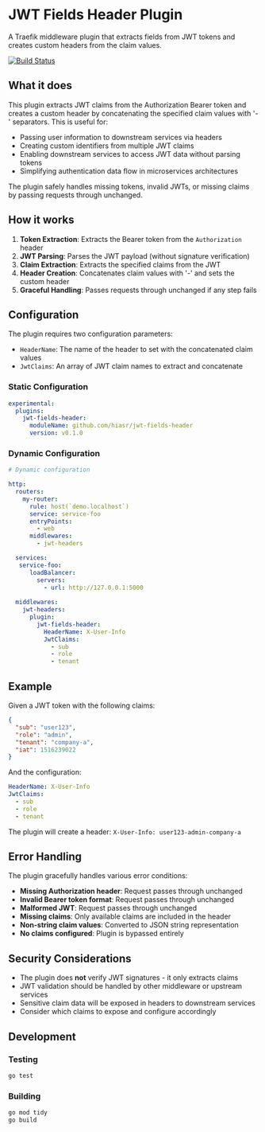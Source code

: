 # JWT Fields Header Plugin

A Traefik middleware plugin that extracts fields from JWT tokens and creates custom headers from the claim values.

[![Build Status](https://github.com/traefik/plugindemo/workflows/Main/badge.svg?branch=master)](https://github.com/traefik/plugindemo/actions)

## What it does

This plugin extracts JWT claims from the Authorization Bearer token and creates a custom header by concatenating the specified claim values with '-' separators. This is useful for:

- Passing user information to downstream services via headers
- Creating custom identifiers from multiple JWT claims
- Enabling downstream services to access JWT data without parsing tokens
- Simplifying authentication data flow in microservices architectures

The plugin safely handles missing tokens, invalid JWTs, or missing claims by passing requests through unchanged.

## How it works

1. **Token Extraction**: Extracts the Bearer token from the `Authorization` header
2. **JWT Parsing**: Parses the JWT payload (without signature verification)
3. **Claim Extraction**: Extracts the specified claims from the JWT
4. **Header Creation**: Concatenates claim values with '-' and sets the custom header
5. **Graceful Handling**: Passes requests through unchanged if any step fails

## Configuration

The plugin requires two configuration parameters:

- `HeaderName`: The name of the header to set with the concatenated claim values
- `JwtClaims`: An array of JWT claim names to extract and concatenate

### Static Configuration

```yaml
experimental:
  plugins:
    jwt-fields-header:
      moduleName: github.com/hiasr/jwt-fields-header
      version: v0.1.0
```

### Dynamic Configuration

```yaml
# Dynamic configuration

http:
  routers:
    my-router:
      rule: host(`demo.localhost`)
      service: service-foo
      entryPoints:
        - web
      middlewares:
        - jwt-headers

  services:
   service-foo:
      loadBalancer:
        servers:
          - url: http://127.0.0.1:5000
  
  middlewares:
    jwt-headers:
      plugin:
        jwt-fields-header:
          HeaderName: X-User-Info
          JwtClaims:
            - sub
            - role
            - tenant
```

## Example

Given a JWT token with the following claims:
```json
{
  "sub": "user123",
  "role": "admin", 
  "tenant": "company-a",
  "iat": 1516239022
}
```

And the configuration:
```yaml
HeaderName: X-User-Info
JwtClaims:
  - sub
  - role
  - tenant
```

The plugin will create a header: `X-User-Info: user123-admin-company-a`

## Error Handling

The plugin gracefully handles various error conditions:

- **Missing Authorization header**: Request passes through unchanged
- **Invalid Bearer token format**: Request passes through unchanged  
- **Malformed JWT**: Request passes through unchanged
- **Missing claims**: Only available claims are included in the header
- **Non-string claim values**: Converted to JSON string representation
- **No claims configured**: Plugin is bypassed entirely

## Security Considerations

- The plugin does **not** verify JWT signatures - it only extracts claims
- JWT validation should be handled by other middleware or upstream services
- Sensitive claim data will be exposed in headers to downstream services
- Consider which claims to expose and configure accordingly

## Development

### Testing

```bash
go test
```

### Building

```bash
go mod tidy
go build
```